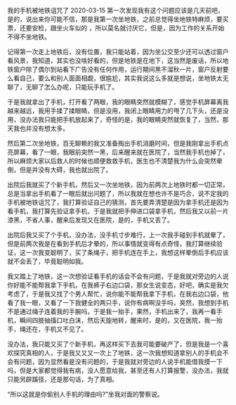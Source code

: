 我的手机被地铁诅咒了
2020-03-15
第一次发现我有这个问题应该是几天前吧，是的，说出来你可能不信，那是我第一次坐地铁，之前总觉得坐地铁特麻烦，要买票，还要安检，跟坐火车似的 ，所以莫名就讨厌它，但是，因为工作的关系开始不得不坐地铁。


记得第一次走上地铁后，没有位置，我只能站着，因为坐公交至少还可以透过窗户看风景，我知道，其实也没啥好看的，但是地铁是在地下，这当然是废话，所以地铁窗户除了偶尔到站看下广告没有任何作用，运行期间黑不溜秋一片，窗户反射要么看自己，要么和别人面面相觑，很尴尬，其实我说这么多就是想说，坐地铁太无聊了，无聊了怎么办呢，只能玩手机了。


于是我就拿出了手机，打开看了两眼，我的眼睛突然就模糊了，感觉手机屏幕离我越来越远，我用手揉了揉眼睛，但是没用，我闭上眼睛用力的甩了几下头，还是没用，没办法我只能把手机放起来了，奇怪的是，我的眼睛突然就恢复了，当然，那天我也并没有想太多。


然后第二次坐地铁，百无聊赖的我又准备掏出手机消磨时间，但是我刚拿出手机点亮屏幕，看了一眼，我眼前突然一黑，后来醒来就在医院了，当然我手机也掉了，所以麻烦大家以后救人的时候也顺便救救手机，医生也不清楚我为什么会突然晕倒，但是并没有大碍，我也就出院了。


出院后我就买了个新手机，然后又一次坐地铁，因为前两次上地铁时都一切正常，总是当拿出手机看了一眼后就出问题了，所以我就在想也许不是巧合，说不定我的手机被地铁诅咒了，我打算验证自己的猜测，首先要弄清楚是因为拿手机还是因为看手机，我打算先验证拿手机，于是我就把手伸进口袋拿手机，然后我又以前一片漆黑，不省人事，醒来后发现又在医院，是的，手机又丢了。


出院后我又买了个手机，没办法，没手机寸步难行，上一次我手碰到手机就晕了，但是前两次我是在看到手机后才晕的，所以事情就变得有点奇怪，我打算继续验证，这一次我变聪明了，买了条绳子，把手机连在手上，我想这样晕倒后手机应该就不会丢了，毕竟聪明如我。


我又踏上了地铁，这一次想验证看手机的话会不会有问题，于是我就对旁边的人说你好能不能帮我拿下手机，在我裤子右边口袋，那女生说变态，好吧，确实是我欠考虑了，于是我又找了个男人帮忙，说你能不能帮我拿下手机，在我右边口袋，他看了我一眼，又看了一下我健全的两只手，说你有病啊没手吗，突然，我想到手机不是通过绳子连着我的手腕吗，于是我一抬手，果然，手机出来了，我再一看手机，瞬间四肢抽搐口吐白沫，然后天旋地转，醒来时，是的，又在医院，我一抬手，绳还在，手机又不见了。


没办法，我只能又买了个新手机，再这样买下去我可能要破产了，但是我是一个喜欢探究真相的人，于是我又又又一次上了地铁，这一次我想知道拿别人的手机会不会有问题，因为显然看是没有问题的，于是我就对旁边的人说手机能借我摸一下吗，但是大家都觉得我有病，没人愿意给我，甚至还有人打算报警，没办法，我就只能另辟蹊径，还是那句话，为了真相。


“所以这就是你偷别人手机的理由吗?”坐我对面的警察说。
